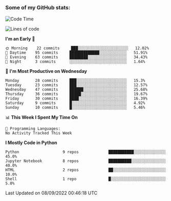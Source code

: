 ##
### Some of my GitHub stats:


<!--START_SECTION:waka-->
![Code Time](http://img.shields.io/badge/Code%20Time-0%20secs-blue)

![Lines of code](https://img.shields.io/badge/From%20Hello%20World%20I%27ve%20Written-9%20Million%20lines%20of%20code-blue)

**I'm an Early 🐤** 

```text
🌞 Morning    22 commits     ███░░░░░░░░░░░░░░░░░░░░░░   12.02% 
🌆 Daytime    95 commits     █████████████░░░░░░░░░░░░   51.91% 
🌃 Evening    63 commits     ████████░░░░░░░░░░░░░░░░░   34.43% 
🌙 Night      3 commits      ░░░░░░░░░░░░░░░░░░░░░░░░░   1.64%

```
📅 **I'm Most Productive on Wednesday** 

```text
Monday       28 commits     ███░░░░░░░░░░░░░░░░░░░░░░   15.3% 
Tuesday      23 commits     ███░░░░░░░░░░░░░░░░░░░░░░   12.57% 
Wednesday    47 commits     ██████░░░░░░░░░░░░░░░░░░░   25.68% 
Thursday     36 commits     █████░░░░░░░░░░░░░░░░░░░░   19.67% 
Friday       30 commits     ████░░░░░░░░░░░░░░░░░░░░░   16.39% 
Saturday     9 commits      █░░░░░░░░░░░░░░░░░░░░░░░░   4.92% 
Sunday       10 commits     █░░░░░░░░░░░░░░░░░░░░░░░░   5.46%

```


📊 **This Week I Spent My Time On** 

```text
💬 Programming Languages: 
No Activity Tracked This Week

```

**I Mostly Code in Python** 

```text
Python                   9 repos             ███████████░░░░░░░░░░░░░░   45.0% 
Jupyter Notebook         8 repos             ██████████░░░░░░░░░░░░░░░   40.0% 
HTML                     2 repos             ██░░░░░░░░░░░░░░░░░░░░░░░   10.0% 
Shell                    1 repo              █░░░░░░░░░░░░░░░░░░░░░░░░   5.0%

```



 Last Updated on 08/09/2022 00:46:18 UTC
<!--END_SECTION:waka-->

